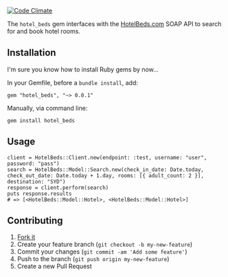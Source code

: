 [![Code Climate](https://codeclimate.com/github/platformq/hotel_beds.png)](https://codeclimate.com/github/platformq/hotel_beds)

The `hotel_beds` gem interfaces with the [HotelBeds.com](http://www.hotelbeds.com/) SOAP API to search for and book hotel rooms.

## Installation

I'm sure you know how to install Ruby gems by now...

In your Gemfile, before a `bundle install`, add:

    gem "hotel_beds", "~> 0.0.1"

Manually, via command line:

    gem install hotel_beds

## Usage

    client = HotelBeds::Client.new(endpoint: :test, username: "user", password: "pass")
    search = HotelBeds::Model::Search.new(check_in_date: Date.today, check_out_date: Date.today + 1.day, rooms: [{ adult_count: 2 }], destination: "SYD")
    response = client.perform(search)
    puts response.results
    # => [<HotelBeds::Model::Hotel>, <HotelBeds::Model::Hotel>]

## Contributing

1. [Fork it](https://github.com/platformq/hotel_beds/fork)
2. Create your feature branch (`git checkout -b my-new-feature`)
3. Commit your changes (`git commit -am 'Add some feature'`)
4. Push to the branch (`git push origin my-new-feature`)
5. Create a new Pull Request
